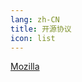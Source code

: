 ```yaml
---
lang: zh-CN
title: 开源协议
icon: list
---
```


[//]: # (This Source Code Form is subject to the terms of the Mozilla Public License, v. 2.0. If a copy of the MPL was not distributed with this file, You can obtain one at https://mozilla.org/MPL/2.0/.)

[Mozilla](https://www.mozilla.org/media/MPL/2.0/index.f75d2927d3c1.txt)